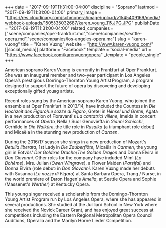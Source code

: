 +++
date = "2017-09-19T11:31:00-04:00"
discipline = "Soprano"
lastmod = "2017-09-19T11:31:00-04:00"
primary_image = "https://res.cloudinary.com/schmopera/image/upload/v1545409169/media/webhook-uploads/1505835032687/karen_voung_115.JPG.JPG"
publishDate = "2017-09-19T11:31:00-04:00"
related_companies = ["scene/companies/oper-frankfurt.md","scene/companies/seattle-opera.md","scene/companies/los-angeles-opera.md"]
slug = "karen-vuong"
title = "Karen Vuong"
website = "http://www.karen-vuong.com/"
[[social_media]]
platform = "Facebook"
template = "social-media"
url = "https://www.facebook.com/karenvuongopera"
_template = "people_single"
+++

American soprano Karen Vuong is currently in Frankfurt at Oper Frankfurt. She was an inaugural member and two-year participant in Los Angeles Opera’s prestigious Domingo-Thornton Young Artist Program, a program designed to support the future of opera by discovering and developing  exceptionally gifted young artists. 

Recent roles sung by the American soprano Karen Vuong, who joined the ensemble at Oper Frankfurt in 2013/14, have included the Countess in *Die Hochzeit des Figaro*/*Le nozze di Figaro*, Gretel in *Hänsel und Gretel*, Agata in a new production of Fioravanti's *La cantatrici villane*, Imelda in concert performances of *Oberto*, Nella / Suor Genovieffa in *Gianni Schicchi*, Gerhilde in *Die Walküre*, the title role in *Rusalka* (a triumphant role debut) and Micaëla in the stunning new production of *Carmen*.

During the 2016/17 season she sings in a new production of Mozart's *Betulia liberata*, 1st Lady in *Die Zauberflöte*, Micaëla in *Carmen*, the young girl in Eötvös' *Der Goldene Drache*/*The Golden Dragon* and Donna Elvira in *Don Giovanni*.  Other roles for the company have included Mimì (*La Bohème*), Mrs. Julian (*Owen Wingrave*), a Flower Maiden (*Parsifal*)  and Donna Elvira (role debut) in *Don Giovanni*. Karen Vuong made her debuts with Susanna (*Le nozze di Figaro*) at Santa Barbara Opera, Trang / Nurse, in the world premiere of Daron Hagen's *Amelia*, at Seattle Opera and Sophie (Massenet's *Werther*) at Kentucky Opera. 

This young singer received a scholarship from the Domingo-Thornton Young Artist Program run by Los Angeles Opera, where she has appeared in several productions. She studied at the Juilliard School in New York where she received the Novick Career Grant, and has enjoyed great success at competitions including the Eastern Regional Metropolitan Opera Council Auditions, Operalia and the Marilyn Horne Lieder Competition.
